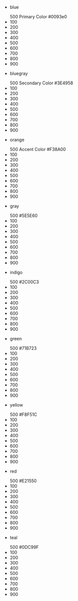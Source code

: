 <section>
	<div class="row">
		<ul class="color list-unstyled col-md-4">
			<li class="color__swatch bg--blue">
				<p class="color__name">blue</p>
				<span class="color__name">500 Primary Color</span>
				<span class="color__value pull-right">#0093e0</span>
			</li>
			<li class="color__swatch bg--blue blue--100">100</li>
			<li class="color__swatch bg--blue blue--200">200</li>
			<li class="color__swatch bg--blue blue--300">300</li>
			<li class="color__swatch bg--blue blue--400">400</li>
			<li class="color__swatch bg--blue">500</li>
			<li class="color__swatch bg--blue blue--600">600</li>
			<li class="color__swatch bg--blue blue--700">700</li>
			<li class="color__swatch bg--blue blue--800">800</li>
			<li class="color__swatch bg--blue blue--900">900</li>
		</ul>
		<ul class="color list-unstyled col-md-4">
			<li class="color__swatch bg--bluegray">
				<p class="color__name">bluegray</p>
				<span class="color__name">500 Secondary Color</span>
				<span class="color__value pull-right">#3E4958</span>
			</li>
			<li class="color__swatch bg--bluegray bluegray--100">100</li>
			<li class="color__swatch bg--bluegray bluegray--200">200</li>
			<li class="color__swatch bg--bluegray bluegray--300">300</li>
			<li class="color__swatch bg--bluegray bluegray--400">400</li>
			<li class="color__swatch bg--bluegray">500</li>
			<li class="color__swatch bg--bluegray bluegray--600">600</li>
			<li class="color__swatch bg--bluegray bluegray--700">700</li>
			<li class="color__swatch bg--bluegray bluegray--800">800</li>
			<li class="color__swatch bg--bluegray bluegray--900">900</li>
		</ul>
		<ul class="color list-unstyled col-md-4">
			<li class="color__swatch bg--orange">
				<p class="color__name">orange</p>
				<span class="color__name">500 Accent Color</span>
				<span class="color__value pull-right">#F38A00</span>
			</li>
			<li class="color__swatch bg--orange orange--100">100</li>
			<li class="color__swatch bg--orange orange--200">200</li>
			<li class="color__swatch bg--orange orange--300">300</li>
			<li class="color__swatch bg--orange orange--400">400</li>
			<li class="color__swatch bg--orange">500</li>
			<li class="color__swatch bg--orange orange--600">600</li>
			<li class="color__swatch bg--orange orange--700">700</li>
			<li class="color__swatch bg--orange orange--800">800</li>
			<li class="color__swatch bg--orange orange--900">900</li>
		</ul>
	</div>
	<div class="row">
		<ul class="color list-unstyled col-md-4">
			<li class="color__swatch bg--gray">
				<p class="color__name">gray</p>
				<span class="color__name">500</span>
				<span class="color__value pull-right">#5E5E60</span>
			</li>
			<li class="color__swatch bg--gray gray--100">100</li>
			<li class="color__swatch bg--gray gray--200">200</li>
			<li class="color__swatch bg--gray gray--300">300</li>
			<li class="color__swatch bg--gray gray--400">400</li>
			<li class="color__swatch bg--gray">500</li>
			<li class="color__swatch bg--gray gray--600">600</li>
			<li class="color__swatch bg--gray gray--700">700</li>
			<li class="color__swatch bg--gray gray--800">800</li>
			<li class="color__swatch bg--gray gray--900">900</li>
		</ul>
		<ul class="color list-unstyled col-md-4">
			<li class="color__swatch bg--indigo">
				<p class="color__name">indigo</p>
				<span class="color__name">500</span>
				<span class="color__value pull-right">#2C00C3</span>
			</li>
			<li class="color__swatch bg--indigo indigo--100">100</li>
			<li class="color__swatch bg--indigo indigo--200">200</li>
			<li class="color__swatch bg--indigo indigo--300">300</li>
			<li class="color__swatch bg--indigo indigo--400">400</li>
			<li class="color__swatch bg--indigo">500</li>
			<li class="color__swatch bg--indigo indigo--600">600</li>
			<li class="color__swatch bg--indigo indigo--700">700</li>
			<li class="color__swatch bg--indigo indigo--800">800</li>
			<li class="color__swatch bg--indigo indigo--900">900</li>
		</ul>
		<ul class="color list-unstyled col-md-4">
			<li class="color__swatch bg--green">
				<p class="color__name">green</p>
				<span class="color__name">500</span>
				<span class="color__value pull-right">#71B723</span>
			</li>
			<li class="color__swatch bg--green green--100">100</li>
			<li class="color__swatch bg--green green--200">200</li>
			<li class="color__swatch bg--green green--300">300</li>
			<li class="color__swatch bg--green green--400">400</li>
			<li class="color__swatch bg--green">500</li>
			<li class="color__swatch bg--green green--600">600</li>
			<li class="color__swatch bg--green green--700">700</li>
			<li class="color__swatch bg--green green--800">800</li>
			<li class="color__swatch bg--green green--900">900</li>
		</ul>
	</div>
		<div class="row">
		<ul class="color list-unstyled col-md-4">
			<li class="color__swatch bg--yellow">
				<p class="color__name dark">yellow</p>
				<span class="color__name dark">500</span>
				<span class="color__value pull-right dark"><!-- #F8E71C -->#F8F51C</span>
			</li>
			<li class="color__swatch bg--yellow yellow--100 dark">100</li>
			<li class="color__swatch bg--yellow yellow--200 dark">200</li>
			<li class="color__swatch bg--yellow yellow--300 dark">300</li>
			<li class="color__swatch bg--yellow yellow--400 dark">400</li>
			<li class="color__swatch bg--yellow dark">500</li>
			<li class="color__swatch bg--yellow yellow--600 dark">600</li>
			<li class="color__swatch bg--yellow yellow--700 dark">700</li>
			<li class="color__swatch bg--yellow yellow--800 dark">800</li>
			<li class="color__swatch bg--yellow yellow--900">900</li>
		</ul>
		<ul class="color list-unstyled col-md-4">
			<li class="color__swatch bg--red">
				<p class="color__name">red</p>
				<span class="color__name">500</span>
				<span class="color__value pull-right">#E21550</span>
			</li>
			<li class="color__swatch bg--red red--100">100</li>
			<li class="color__swatch bg--red red--200">200</li>
			<li class="color__swatch bg--red red--300">300</li>
			<li class="color__swatch bg--red red--400">400</li>
			<li class="color__swatch bg--red">500</li>
			<li class="color__swatch bg--red red--600">600</li>
			<li class="color__swatch bg--red red--700">700</li>
			<li class="color__swatch bg--red red--800">800</li>
			<li class="color__swatch bg--red red--900">900</li>
		</ul>
		<ul class="color list-unstyled col-md-4">
			<li class="color__swatch bg--teal">
				<p class="color__name">teal</p>
				<span class="color__name">500</span>
				<span class="color__value pull-right">#0DC99F</span>
			</li>
			<li class="color__swatch bg--teal teal--100">100</li>
			<li class="color__swatch bg--teal teal--200">200</li>
			<li class="color__swatch bg--teal teal--300">300</li>
			<li class="color__swatch bg--teal teal--400">400</li>
			<li class="color__swatch bg--teal">500</li>
			<li class="color__swatch bg--teal teal--600">600</li>
			<li class="color__swatch bg--teal teal--700">700</li>
			<li class="color__swatch bg--teal teal--800">800</li>
			<li class="color__swatch bg--teal teal--900">900</li>
		</ul>
	</div>
</section>